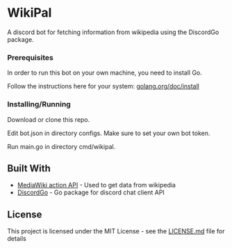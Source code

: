 # WikiPal
A discord bot for fetching information from wikipedia using the DiscordGo package.

### Prerequisites

In order to run this bot on your own machine, you need to install Go.

Follow the instructions here for your system: [golang.org/doc/install](https://golang.org/doc/install)

### Installing/Running

Download or clone this repo.

Edit bot.json in directory configs. Make sure to set your own bot token.

Run main.go in directory cmd/wikipal.


## Built With

* [MediaWiki action API](https://www.mediawiki.org/wiki/API:Main_page) - Used to get data from wikipedia
* [DiscordGo](https://github.com/bwmarrin/discordgo) - Go package for discord chat client API

## License

This project is licensed under the MIT License - see the [LICENSE.md](LICENSE.md) file for details
